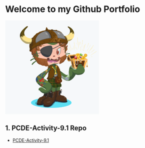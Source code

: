 # Welcome to my Github Portfolio
<img src="https://github.com/prembhardwaj/Mini-Lesson-9.4/blob/main/octocat-19.png" height="300" width="300" />

## 1. PCDE-Activity-9.1 Repo
 * <a href = "https://github.com/prembhardwaj/PCDE-Activity-9.1"> PCDE-Activity-9.1 </a>
